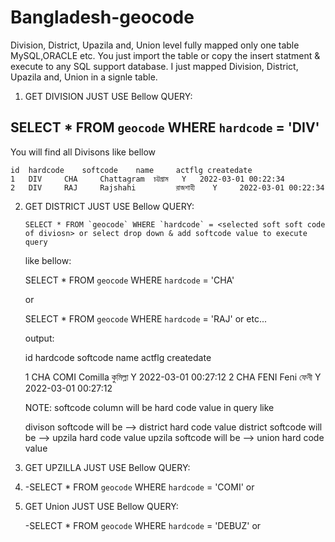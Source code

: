 # Bangladesh-geocode

Division, District, Upazila and, Union level fully mapped only one table MySQL,ORACLE etc. You just import the table or copy the insert 
statment & execute to any SQL support database. I just mapped  Division, District, Upazila and, Union in a signle table.

 1. GET DIVISION JUST USE Bellow QUERY:
 
   SELECT * FROM `geocode` WHERE `hardcode` = 'DIV' 
   -
You will find all Divisons like bellow

    id	hardcode	softcode	name	 actflg	createdate
    1 	DIV 	CHA 	Chattagram 	চট্টগ্রাম 	Y 	2022-03-01 00:22:34
    2 	DIV 	RAJ 	Rajshahi         রাজশাহী    Y 	  2022-03-01 00:22:34
	
	
2. GET DISTRICT JUST USE Bellow QUERY:

 
       SELECT * FROM `geocode` WHERE `hardcode` = <selected soft soft code of diviosn> or select drop down & add softcode value to execute query
	
	like bellow:
	
	SELECT * FROM `geocode` WHERE `hardcode` = 'CHA'
	
	or
	
	SELECT * FROM `geocode` WHERE `hardcode` = 'RAJ'
	or etc...
	
	output:
	
	
	id	hardcode	softcode	name	actflg	createdate 	
	
	1 	CHA 	COMI 	Comilla 	কুমিল্লা 	Y         2022-03-01 00:27:12
	2 	CHA 	FENI 	Feni 	        ফেনী 	     Y   	2022-03-01 00:27:12
	
	NOTE: softcode column will be hard code value in query like
	
	divison softcode will be  --> district hard code value
	district softcode will be  --> upzila hard code value
	upzila softcode will be  --> union hard code value
	
	
3. GET UPZILLA JUST USE Bellow QUERY:
4. 
	-SELECT * FROM `geocode` WHERE `hardcode` = 'COMI' or <selected drop down softcode of district>

4. GET Union JUST USE Bellow QUERY:
	
	-SELECT * FROM `geocode` WHERE `hardcode` = 'DEBUZ' or  <selected drop down softcode of upzilla>
	
